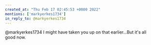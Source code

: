 ```yaml
---
created_at: "Thu Feb 17 02:45:53 +0000 2022"
mentions: ['markyerkes1734']
in_reply_to: @markyerkes1734
---
```


@markyerkes1734 I might have taken you up on that earlier...But it's all good now.